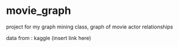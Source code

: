 # movie_graph
project for my graph mining class, graph of movie actor relationships

data from : kaggle (insert link here)
